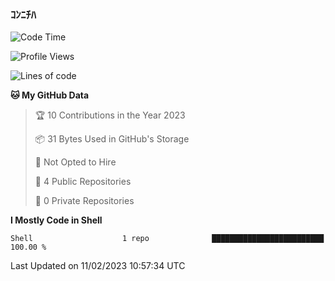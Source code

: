 ### ｺﾝﾆﾁﾊ

<!-- https://github-readme-stats.purapetino.com/api &count_private=true -->

<!--START_SECTION:waka-->
![Code Time](http://img.shields.io/badge/Code%20Time-0%20secs-blue)

![Profile Views](http://img.shields.io/badge/Profile%20Views-22-blue)

![Lines of code](https://img.shields.io/badge/From%20Hello%20World%20I%27ve%20Written-187%20lines%20of%20code-blue)

**🐱 My GitHub Data** 

> 🏆 10 Contributions in the Year 2023
 > 
> 📦 31 Bytes Used in GitHub's Storage 
 > 
> 🚫 Not Opted to Hire
 > 
> 📜 4 Public Repositories 
 > 
> 🔑 0 Private Repositories  
 > 
**I Mostly Code in Shell** 

```text
Shell                    1 repo              █████████████████████████   100.00 % 

```



 Last Updated on 11/02/2023 10:57:34 UTC
<!--END_SECTION:waka-->
